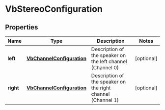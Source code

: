 
# VbStereoConfiguration

## Properties
Name | Type | Description | Notes
------------ | ------------- | ------------- | -------------
**left** | [**VbChannelConfiguration**](VbChannelConfiguration.md) | Description of the speaker on the left channel (Channel 0) |  [optional]
**right** | [**VbChannelConfiguration**](VbChannelConfiguration.md) | Description of the speaker on the right channel (Channel 1) |  [optional]



